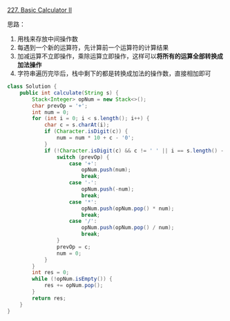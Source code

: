 [227. Basic Calculator II](https://leetcode.com/problems/basic-calculator-ii/description/)

思路：
1. 用栈来存放中间操作数
2. 每遇到一个新的运算符，先计算前一个运算符的计算结果
3. 加减运算不立即操作，乘除运算立即操作，这样可以**将所有的运算全部转换成加法操作**
4. 字符串遍历完毕后，栈中剩下的都是转换成加法的操作数，直接相加即可


```java
class Solution {
    public int calculate(String s) {
        Stack<Integer> opNum = new Stack<>();
        char prevOp = '+';
        int num = 0;
        for (int i = 0; i < s.length(); i++) {
            char c = s.charAt(i);
            if (Character.isDigit(c)) {
                num = num * 10 + c - '0';
            }
            if (!Character.isDigit(c) && c != ' ' || i == s.length() - 1) {
                switch (prevOp) {
                    case '+':
                        opNum.push(num);
                        break;
                    case '-':
                        opNum.push(-num);
                        break;
                    case '*':
                        opNum.push(opNum.pop() * num);
                        break;
                    case '/':
                        opNum.push(opNum.pop() / num);
                        break;
                }
                prevOp = c;
                num = 0;
            }
        }
        int res = 0;
        while (!opNum.isEmpty()) {
            res += opNum.pop();
        }
        return res;
    }
}
```